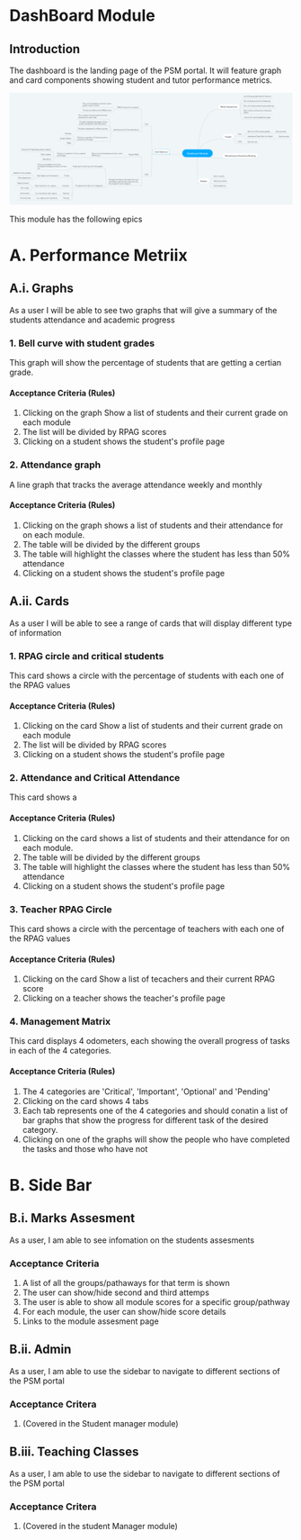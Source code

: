 # DashBoard Module

## Introduction

The dashboard is the landing page of the PSM portal. It will feature graph and card components showing student and tutor performance metrics.

![Authentication module](Dashboard.PNG)

This module has the following epics

# A. Performance Metriix

## A.i. Graphs

As a user I will be able to see two graphs that will give a summary of the students attendance and academic progress

### 1. Bell curve with student grades

This graph will show the percentage of students that are getting a certian grade. 

#### Acceptance Criteria (Rules)

1. Clicking on the graph Show a list of students and their current grade on each module
2. The list will be divided by RPAG scores
3. Clicking on a student shows the student's profile page

### 2. Attendance graph

A line graph that tracks the average attendance weekly and monthly  

#### Acceptance Criteria (Rules)

1. Clicking on the graph shows a list of students and their attendance for on each module.
2. The table will be divided by the different groups
3. The table will highlight the classes where the student has less than 50% attendance 
4. Clicking on a student shows the student's profile page

## A.ii. Cards

As a user I will be able to see a range of cards that will display different type of information

### 1. RPAG circle and critical students

This card shows a circle with the percentage of students with each one of the RPAG values

#### Acceptance Criteria (Rules)

1. Clicking on the card Show a list of students and their current grade on each module
2. The list will be divided by RPAG scores
3. Clicking on a student shows the student's profile page

### 2. Attendance and Critical Attendance

This card shows a 

#### Acceptance Criteria (Rules)

1. Clicking on the card shows a list of students and their attendance for on each module.
2. The table  will be divided by the different groups
3. The table will highlight the classes where the student has less than 50% attendance 
4. Clicking on a student shows the student's profile page


### 3. Teacher RPAG Circle

This card shows a circle with the percentage of teachers with each one of the RPAG values


#### Acceptance Criteria (Rules)

1. Clicking on the card Show a list of tecachers and their current RPAG score
2. Clicking on a teacher shows the teacher's profile page


### 4. Management Matrix 

This card displays 4 odometers, each showing the overall progress of tasks in each of the 4 categories.

#### Acceptance Criteria (Rules)

1. The 4 categories are 'Critical', 'Important', 'Optional' and 'Pending'
2. Clicking on the card shows 4 tabs
3. Each tab represents one of the 4 categories and should conatin a list of bar graphs that show the progress for different task of the desired category. 
4. Clicking on one of the graphs will show the people who have completed the tasks and those who have not


# B. Side Bar

## B.i. Marks Assesment 

As a user, I am able to see infomation on the students assesments 

### Acceptance Criteria
1. A list of all the groups/pathaways for that term is shown 
2. The user can show/hide second and third attemps 
3. The user is able to show all module scores for a specific group/pathway 
4. For each module, the user can show/hide score details 
5. Links to the module assesment page 

## B.ii. Admin

As a user, I am able to use the sidebar to navigate to different sections of the PSM portal 

### Acceptance Critera

1. (Covered in the Student manager module) 

## B.iii. Teaching Classes

As a user, I am able to use the sidebar to navigate to different sections of the PSM portal 

### Acceptance Critera

1. (Covered in the student Manager module) 

